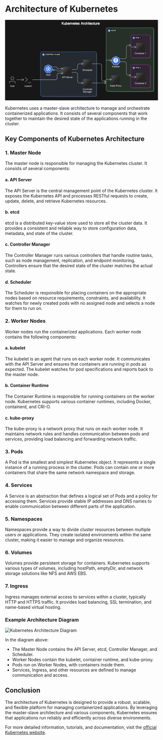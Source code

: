 # Architecture of Kubernetes

![Kubernetes Architecture](../assets/kubernetes/kubernetes-architecture.png)

Kubernetes uses a master-slave architecture to manage and orchestrate containerized applications. It consists of several components that work together to maintain the desired state of the applications running in the cluster.

## Key Components of Kubernetes Architecture

### 1. **Master Node**
The master node is responsible for managing the Kubernetes cluster. It consists of several components:

#### a. **API Server**
The API Server is the central management point of the Kubernetes cluster. It exposes the Kubernetes API and processes RESTful requests to create, update, delete, and retrieve Kubernetes resources.

#### b. **etcd**
etcd is a distributed key-value store used to store all the cluster data. It provides a consistent and reliable way to store configuration data, metadata, and state of the cluster.

#### c. **Controller Manager**
The Controller Manager runs various controllers that handle routine tasks, such as node management, replication, and endpoint monitoring. Controllers ensure that the desired state of the cluster matches the actual state.

#### d. **Scheduler**
The Scheduler is responsible for placing containers on the appropriate nodes based on resource requirements, constraints, and availability. It watches for newly created pods with no assigned node and selects a node for them to run on.

### 2. **Worker Nodes**
Worker nodes run the containerized applications. Each worker node contains the following components:

#### a. **kubelet**
The kubelet is an agent that runs on each worker node. It communicates with the API Server and ensures that containers are running in pods as expected. The kubelet watches for pod specifications and reports back to the master node.

#### b. **Container Runtime**
The Container Runtime is responsible for running containers on the worker node. Kubernetes supports various container runtimes, including Docker, containerd, and CRI-O.

#### c. **kube-proxy**
The kube-proxy is a network proxy that runs on each worker node. It maintains network rules and handles communication between pods and services, providing load balancing and forwarding network traffic.

### 3. **Pods**
A Pod is the smallest and simplest Kubernetes object. It represents a single instance of a running process in the cluster. Pods can contain one or more containers that share the same network namespace and storage.

### 4. **Services**
A Service is an abstraction that defines a logical set of Pods and a policy for accessing them. Services provide stable IP addresses and DNS names to enable communication between different parts of the application.

### 5. **Namespaces**
Namespaces provide a way to divide cluster resources between multiple users or applications. They create isolated environments within the same cluster, making it easier to manage and organize resources.

### 6. **Volumes**
Volumes provide persistent storage for containers. Kubernetes supports various types of volumes, including hostPath, emptyDir, and network storage solutions like NFS and AWS EBS.

### 7. **Ingress**
Ingress manages external access to services within a cluster, typically HTTP and HTTPS traffic. It provides load balancing, SSL termination, and name-based virtual hosting.

### Example Architecture Diagram

![Kubernetes Architecture Diagram](assets/kubernetes-architecture-diagram.png)

In the diagram above:
- The Master Node contains the API Server, etcd, Controller Manager, and Scheduler.
- Worker Nodes contain the kubelet, container runtime, and kube-proxy.
- Pods run on Worker Nodes, with containers inside them.
- Services, Ingress, and other resources are defined to manage communication and access.

## Conclusion

The architecture of Kubernetes is designed to provide a robust, scalable, and flexible platform for managing containerized applications. By leveraging the master-slave architecture and various components, Kubernetes ensures that applications run reliably and efficiently across diverse environments.

For more detailed information, tutorials, and documentation, visit the [official Kubernetes website](https://kubernetes.io/).
